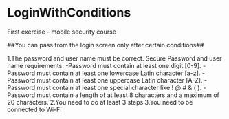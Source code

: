 # LoginWithConditions

 First exercise - mobile security course

##You can pass from the login screen only after certain conditions##

1.The password and user name must be correct.
   Secure Password and user name requirements:
    -Password must contain at least one digit [0-9].
    -Password must contain at least one lowercase Latin character [a-z].
    -Password must contain at least one uppercase Latin character [A-Z].
    -Password must contain at least one special character like ! @ # & ( ).
    -Password must contain a length of at least 8 characters and a maximum of 20 characters.
2.You need to do at least 3 steps
3.You need to be connected to Wi-Fi
